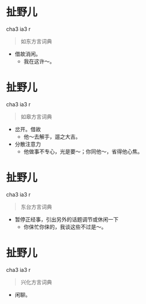# 扯野儿
cha3 ia3 r
> 如东方言词典
- 借故消闲。
  - 我在这许～。

# 扯野儿
cha3 ia3 r
> 如皋方言词典
- 岔开。借故
  - 他～去解手，遛之大吉。
- 分散注意力
  - 他做事不专心，光是要～；你同他～，省得他心焦。

# 扯野儿
cha3 ia3 r
> 东台方言词典
- 暂停正经事，引出另外的话题调节或休闲一下
  - 你俫忙你俫的，我谈这些不过是～。

# 扯野儿
cha3 ia3 r
> 兴化方言词典
- 闲聊。
